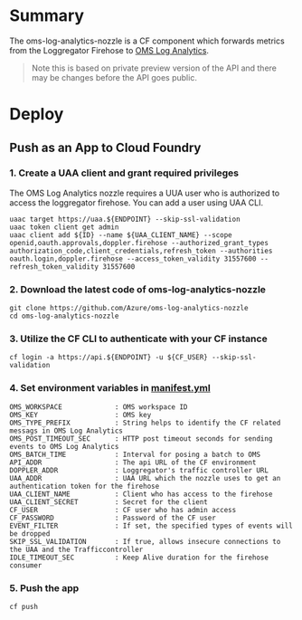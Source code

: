 # Summary
The oms-log-analytics-nozzle is a CF component which forwards metrics from the Loggregator Firehose to [OMS Log Analytics](https://docs.microsoft.com/en-us/azure/log-analytics/).
> Note this is based on private preview version of the API and there may be changes before the API goes public.

# Deploy
## Push as an App to Cloud Foundry
### 1. Create a UAA client and grant required privileges
The OMS Log Analytics nozzle requires a UUA user who is authorized to access the loggregator firehose. You can add a user using UAA CLI.
```
uaac target https://uaa.${ENDPOINT} --skip-ssl-validation
uaac token client get admin
uaac client add ${ID} --name ${UAA_CLIENT_NAME} --scope openid,oauth.approvals,doppler.firehose --authorized_grant_types authorization_code,client_credentials,refresh_token --authorities oauth.login,doppler.firehose --access_token_validity 31557600 --refresh_token_validity 31557600
```

### 2. Download the latest code of oms-log-analytics-nozzle
```
git clone https://github.com/Azure/oms-log-analytics-nozzle
cd oms-log-analytics-nozzle
```

### 3. Utilize the CF CLI to authenticate with your CF instance
```
cf login -a https://api.${ENDPOINT} -u ${CF_USER} --skip-ssl-validation
```

### 4. Set environment variables in [manifest.yml](./manifest.yml)
```
OMS_WORKSPACE             : OMS workspace ID
OMS_KEY                   : OMS key
OMS_TYPE_PREFIX           : String helps to identify the CF related messags in OMS Log Analytics
OMS_POST_TIMEOUT_SEC      : HTTP post timeout seconds for sending events to OMS Log Analytics
OMS_BATCH_TIME            : Interval for posing a batch to OMS
API_ADDR                  : The api URL of the CF environment
DOPPLER_ADDR              : Loggregator's traffic controller URL
UAA_ADDR                  : UAA URL which the nozzle uses to get an authentication token for the firehose
UAA_CLIENT_NAME           : Client who has access to the firehose
UAA_CLIENT_SECRET         : Secret for the client
CF_USER                   : CF user who has admin access
CF_PASSWORD               : Password of the CF user
EVENT_FILTER              : If set, the specified types of events will be dropped
SKIP_SSL_VALIDATION       : If true, allows insecure connections to the UAA and the Trafficcontroller
IDLE_TIMEOUT_SEC          : Keep Alive duration for the firehose consumer
```

### 5. Push the app
```
cf push
```